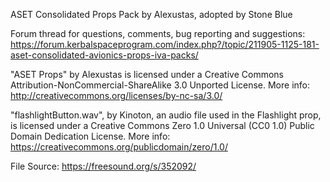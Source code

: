 
ASET Consolidated Props Pack by Alexustas, adopted by Stone Blue

Forum thread for questions, comments, bug reporting and suggestions:
https://forum.kerbalspaceprogram.com/index.php?/topic/211905-1125-181-aset-consolidated-avionics-props-iva-packs/

"ASET Props" by Alexustas is licensed under a Creative Commons Attribution-NonCommercial-ShareAlike 3.0 Unported License.
More info: http://creativecommons.org/licenses/by-nc-sa/3.0/

"flashlightButton.wav", by Kinoton, an audio file used in the Flashlight prop,
is licensed under a Creative Commons Zero 1.0 Universal (CC0 1.0) Public Domain Dedication License.
More info: https://creativecommons.org/publicdomain/zero/1.0/

File Source: https://freesound.org/s/352092/
